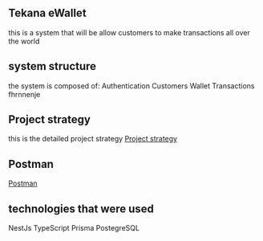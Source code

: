 ## Tekana eWallet 
this is a system that will be allow customers to make transactions all over the world

## system structure
the system is composed of:
Authentication
Customers
Wallet 
Transactions
fhrnnenje
## Project strategy 
this is the detailed project strategy
<a href="https://docs.google.com/document/d/1qvelV4VUp7hAvzzIGOYMYZbNty-nKp5htdVLfnKuO5s/edit">Project strategy</a>

## Postman
<a href="https://documenter.getpostman.com/view/2s8Z73zX8U?version=latest#2c3a9f0b-6bc9-4261-81c6-78e386a43f8d">Postman</a>

## technologies that were used
NestJs
TypeScript
Prisma
PostegreSQL